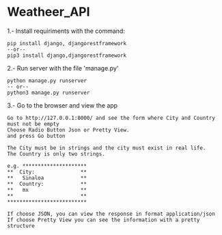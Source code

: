 # Weatheer_API

1.- Install requiriments with the command:

    pip install django, djangorestframework
    --or--
    pip3 install django,djangorestframework

2.- Run server with the file 'manage.py'

    python manage.py runserver
    -- or--
    python3 manage.py runserver

3.- Go to the browser and view the app

    Go to http://127.0.0.1:8000/ and see the form where City and Country must not be empty
    Choose Radio Button Json or Pretty View.
    and press Go button 

    The City must be in strings and the city must exist in real life.
    The Country is only two strings.

    e.g. *********************
    **  City:               **
    **   Sinaloa            **
    **  Country:            **
    **   mx                 **
    **                      **
    **************************

    If choose JSON, you can view the response in format application/json 
    If choose Pretty View you can see the information with a pretty structure



